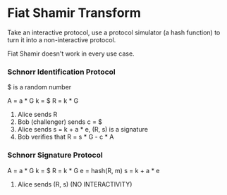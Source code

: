 # Fiat Shamir Transform

Take an interactive protocol, use a protocol simulator (a hash function) to turn it into a non-interactive protocol.

Fiat Shamir doesn't work in every use case. 

### Schnorr Identification Protocol

$ is a random number 

A = a * G
k = $
R = k * G

1. Alice sends R
2. Bob (challenger) sends c = $
3. Alice sends s = k + a * e,  (R, s) is a signature
4. Bob verifies that R = s * G - c * A

### Schnorr Signature Protocol

A = a * G
k = $
R = k * G
e = hash(R, m)
s = k + a * e

1. Alice sends (R, s) (NO INTERACTIVITY)

